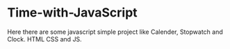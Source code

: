 # Time-with-JavaScript
 Here there are some javascript simple project like Calender, Stopwatch and Clock. HTML CSS and JS.
